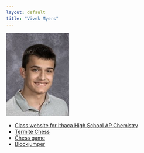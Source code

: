 ```yaml
---
layout: default
title: "Vivek Myers"
---
```


![Vivek Myers](pictures/vivek-myers-2017.jpg)
- [Class website for Ithaca High School AP Chemistry](http://www.tuorichem.com)
- [Termite Chess](http://kbam.net/termite)
- [Chess game](lib/Chess.jar)
- [Blockjumper](https://vm0.neocities.org/block-jumper.html)

<script type="application/javascript">
  function forAllByClass(cn, f) {
    var nl = document.getElementsByClassName(cn)
    for (var i = 0; i < nl.length; i++)
      f(nl[i])
  }
  function removeAll(cn) {
    forAllByClass(cn, function (n) { n.parentNode.removeChild(n) })
  }
  removeAll("project-tagline")
  forAllByClass("project-name",
      function(pn) { pn.innerText = "Vivek Myers" })
  setTimeout(function() {
    removeAll("site-footer")
  }, 1)
</script>
